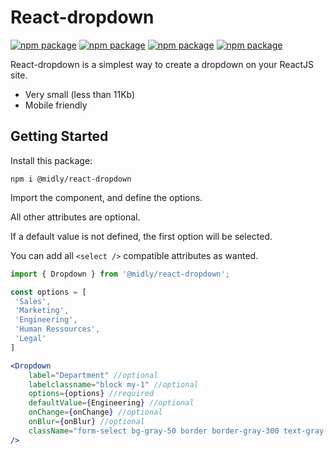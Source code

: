 # React-dropdown
[![npm package](https://img.shields.io/npm/v/@midly/react-dropdown)](https://www.npmjs.org/package/@midly/react-dropdown)
[![npm package](https://img.shields.io/bundlephobia/min/@midly/react-dropdown)](https://www.npmjs.org/package/@midly/react-dropdown)
[![npm package](https://img.shields.io/github/last-commit/micheld-dev/react-dropdown)](https://www.npmjs.org/package/@midly/react-dropdown)
[![npm package](https://img.shields.io/npm/dw/@midly/react-dropdown)](https://www.npmjs.org/package/@midly/react-dropdown)

React-dropdown is a simplest way to create a dropdown on your ReactJS site.

- Very small (less than 11Kb)
- Mobile friendly

## Getting Started

Install this package:

```shell
npm i @midly/react-dropdown
```

Import the component, and define the options.

All other attributes are optional.

If a default value is not defined, the first option will be selected.

You can add all ```<select />``` compatible attributes as wanted.

```jsx
import { Dropdown } from '@midly/react-dropdown';

const options = [
 'Sales',
 'Marketing',
 'Engineering',
 'Human Ressources',
 'Legal'
]

<Dropdown
    label="Department" //optional
    labelclassname="block my-1" //optional
    options={options} //required
    defaultValue={Engineering} //optional
    onChange={onChange} //optional
    onBlur={onBlur} //optional
    className="form-select bg-gray-50 border border-gray-300 text-gray-900 sm:text-sm rounded-lg block w-full p-2.5" //optional
/>
```